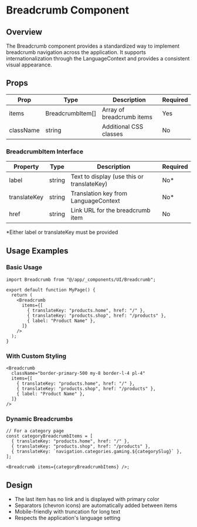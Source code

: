 # Breadcrumb Component

## Overview

The Breadcrumb component provides a standardized way to implement breadcrumb navigation across the application. It supports internationalization through the LanguageContext and provides a consistent visual appearance.

## Props

| Prop      | Type             | Description               | Required |
| --------- | ---------------- | ------------------------- | -------- |
| items     | BreadcrumbItem[] | Array of breadcrumb items | Yes      |
| className | string           | Additional CSS classes    | No       |

### BreadcrumbItem Interface

| Property     | Type   | Description                                | Required |
| ------------ | ------ | ------------------------------------------ | -------- |
| label        | string | Text to display (use this or translateKey) | No\*     |
| translateKey | string | Translation key from LanguageContext       | No\*     |
| href         | string | Link URL for the breadcrumb item           | No       |

\*Either label or translateKey must be provided

## Usage Examples

### Basic Usage

```tsx
import Breadcrumb from "@/app/_components/UI/Breadcrumb";

export default function MyPage() {
  return (
    <Breadcrumb
      items={[
        { translateKey: "products.home", href: "/" },
        { translateKey: "products.shop", href: "/products" },
        { label: "Product Name" },
      ]}
    />
  );
}
```

### With Custom Styling

```tsx
<Breadcrumb
  className="border-primary-500 my-8 border-l-4 pl-4"
  items={[
    { translateKey: "products.home", href: "/" },
    { translateKey: "products.shop", href: "/products" },
    { label: "Product Name" },
  ]}
/>
```

### Dynamic Breadcrumbs

```tsx
// For a category page
const categoryBreadcrumbItems = [
  { translateKey: "products.home", href: "/" },
  { translateKey: "products.shop", href: "/products" },
  { translateKey: `navigation.categories.gaming.${categorySlug}` },
];

<Breadcrumb items={categoryBreadcrumbItems} />;
```

## Design

- The last item has no link and is displayed with primary color
- Separators (chevron icons) are automatically added between items
- Mobile-friendly with truncation for long text
- Respects the application's language setting
